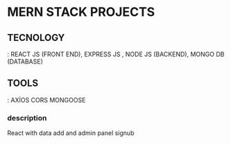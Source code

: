 <h1>MERN STACK PROJECTS</h1>
  <h2>TECNOLOGY</h2>:
    REACT JS (FRONT END),
    EXPRESS JS , NODE JS (BACKEND),
    MONGO DB (DATABASE)
  <h2>TOOLS</h2> : 
    AXİOS
    CORS 
    MONGOOSE
<h3>description</h3>
<p>React with data add and admin panel signub </p>

